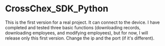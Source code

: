 # CrossChex_SDK_Python

This is the first version for a real project. It can connect to the device. I have completed and tested three basic functions (downloading records, downloading employees, and modifying employees), but for now, I will release only this first version. Change the ip and the port (if it's different).

